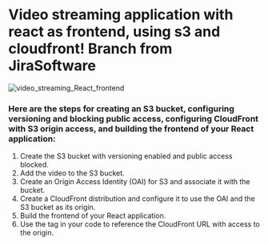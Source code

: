 # Video streaming application with react as frontend, using s3 and cloudfront! Branch from JiraSoftware
![video_streaming_React_frontend](https://github.com/jcabralmdevops/VideoStreamingWebSite/assets/109381604/3ada18ee-35e4-4b18-9688-41a6759b1e76)

### Here are the steps for creating an S3 bucket, configuring versioning and blocking public access, configuring CloudFront with S3 origin access, and building the frontend of your React application:

1.	Create the S3 bucket with versioning enabled and public access blocked.
2.	Add the video to the S3 bucket.
3.	Create an Origin Access Identity (OAI) for S3 and associate it with the bucket.
4.	Create a CloudFront distribution and configure it to use the OAI and the S3 bucket as its origin.
5.	Build the frontend of your React application.
6.	Use the <source> tag in your code to reference the CloudFront URL with access to the origin.


